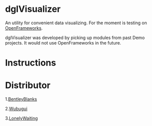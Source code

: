 # dglVisualizer
An utility for convenient data visualizing. For the moment is testing on [OpenFrameworks](https://github.com/openframeworks).

dglVisualizer was developed by picking up modules from past Demo projects. It would not use OpenFrameworks in the future.

# Instructions

# Distributor

1.[BentleyBlanks](https://github.com/BentleyBlanks)

2.[Wubugui](https://github.com/wubugui)

3.[LonelyWaiting](https://github.com/lonelyWaiting)